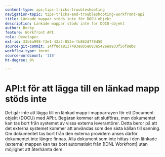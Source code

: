```yaml
---
content-type: api;tips-tricks-troubleshooting
navigation-topic: tips-tricks-and-troubleshooting-workfront-api
title: Länkade mappar stöds inte för DOCU-objekt
description: Länkade mappar stöds inte för DOCU-objekt
author: Becky
feature: Workfront API
role: Developer
exl-id: 33b5a998-f3e1-42a2-852e-fb862d770d50
source-git-commit: 14ff8da8137493e805e683e5426ea933f56f8eb8
workflow-type: tm+mt
source-wordcount: '118'
ht-degree: 0%

---
```


# API:t för att lägga till en länkad mapp stöds inte

Det går inte att lägga till en länkad mapp i mapparrayen för ett Document-objekt (DOCU) med API:t. Begäran kommer att slutföras, men dokumentet kan tas bort från systemet av vissa externa leverantörer. Detta beror på att det externa systemet kommer att användas som den sista källan till sanning. Om dokumentet tas bort från den externa providern anses därför dokumentet inte längre finnas. Alla dokument som inte hittas i den länkade (externa) mappen kan tas bort automatiskt från [!DNL Workfront] utan möjlighet att återhämta dem.
